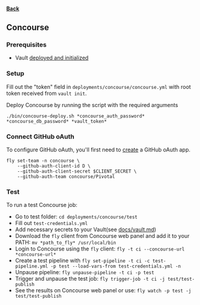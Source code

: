 #### [Back](../README.md)

## Concourse

### Prerequisites

- Vault [deployed and initialized](vault.md)

### Setup

Fill out the "token" field in `deployments/concourse/concourse.yml` with root token received from `vault init`.

Deploy Concourse by running the script with the required arguments
```
./bin/concourse-deploy.sh *concourse_auth_password* *concourse_db_password* *vault_token*
```

### Connect GitHub oAuth

To configure GitHub oAuth, you'll first need to [create](https://developer.github.com/apps/building-integrations/setting-up-and-registering-oauth-apps/registering-oauth-apps) a GitHub oAuth app.

```
fly set-team -n concourse \
    --github-auth-client-id D \
    --github-auth-client-secret $CLIENT_SECRET \
    --github-auth-team concourse/Pivotal
```

### Test

To run a test Concourse job:

- Go to test folder: `cd deployments/concourse/test`
- Fill out `test-credentials.yml`
- Add necessary secrets to your Vault(see [docs/vault.md](docs/vault.md))
- Download the `fly` client from Concourse web panel and add it to your PATH: `mv *path_to_fly* /usr/local/bin`
- Login to Concourse using the `fly` client: `fly -t ci --concourse-url *concourse-url*`
- Create a test pipeline with `fly set-pipeline -t ci -c test-pipeline.yml -p test --load-vars-from test-credentials.yml -n`
- Unpause pipeline: `fly unpause-pipeline -t ci -p test`
- Trigger and unpause the test job: `fly trigger-job -t ci -j test/test-publish`
- See the results on Concourse web panel or use: `fly watch -p test -j test/test-publish`
